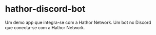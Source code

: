 # hathor-discord-bot
Um demo app que integra-se com a Hathor Network. Um bot no Discord que conecta-se com a Hathor Network.
